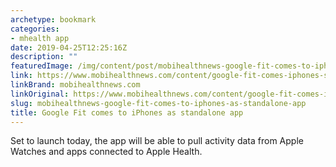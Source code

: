 ```yaml
---
archetype: bookmark
categories:
- mhealth app
date: 2019-04-25T12:25:16Z
description: ""
featuredImage: /img/content/post/mobihealthnews-google-fit-comes-to-iphones-as-standalone-app.png
link: https://www.mobihealthnews.com/content/google-fit-comes-iphones-standalone-app
linkBrand: mobihealthnews.com
linkOriginal: https://www.mobihealthnews.com/content/google-fit-comes-iphones-standalone-app
slug: mobihealthnews-google-fit-comes-to-iphones-as-standalone-app
title: Google Fit comes to iPhones as standalone app
---
```

Set to launch today, the app will be able to pull activity data from Apple Watches and apps connected to Apple Health.